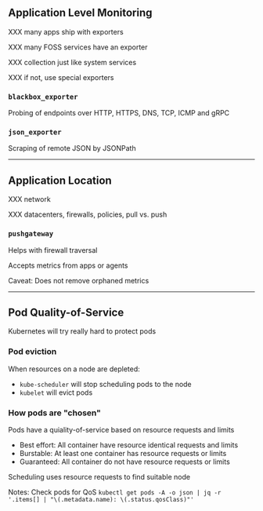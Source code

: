 ## Application Level Monitoring

XXX many apps ship with exporters

XXX many FOSS services have an exporter

XXX collection just like system services

XXX if not, use special exporters

### `blackbox_exporter` [](https://github.com/prometheus/blackbox_exporter)

Probing of endpoints over HTTP, HTTPS, DNS, TCP, ICMP and gRPC

### `json_exporter` [](https://github.com/prometheus-community/json_exporter)

Scraping of remote JSON by JSONPath [](https://goessner.net/articles/JsonPath/)

---

## Application Location

XXX network

XXX datacenters, firewalls, policies, pull vs. push

### `pushgateway` [](https://github.com/prometheus/pushgateway)

Helps with firewall traversal

Accepts metrics from apps or agents [](https://github.com/prometheus/pushgateway#command-line)

Caveat: Does not remove orphaned metrics

---

## Pod Quality-of-Service

Kubernetes will try really hard to protect pods

### Pod eviction

When resources on a node are depleted:

- `kube-scheduler` will stop scheduling pods to the node
- `kubelet` will evict pods

### How pods are "chosen"

Pods have a quiality-of-service based on resource requests and limits [](https://kubernetes.io/docs/tasks/configure-pod-container/quality-service-pod/)

- Best effort: All container have resource identical requests and limits
- Burstable: At least one container has resource requests or limits
- Guaranteed: All container do not have resource requests or limits

Scheduling uses resource requests to find suitable node

Notes:
Check pods for QoS
`kubectl get pods -A -o json | jq -r '.items[] | "\(.metadata.name): \(.status.qosClass)"'`
